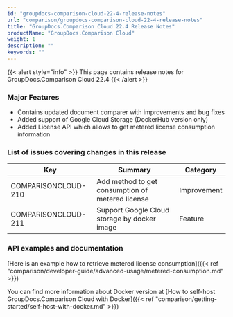 ```yaml
---
id: "groupdocs-comparison-cloud-22-4-release-notes"
url: "comparison/groupdocs-comparison-cloud-22-4-release-notes"
title: "GroupDocs.Comparison Cloud 22.4 Release Notes"
productName: "GroupDocs.Comparison Cloud"
weight: 1
description: ""
keywords: ""
---
```


{{< alert style="info" >}}
This page contains release notes for GroupDocs.Comparison Cloud 22.4
{{< /alert >}}

### Major Features ###

* Contains updated document comparer with improvements and bug fixes
* Added support of Google Cloud Storage (DockerHub version only)
* Added License API which allows to get metered license consumption information

### List of issues covering changes in this release ###

|Key|Summary|Category
|---|---|---
|COMPARISONCLOUD-210|Add method to get consumption of metered license|Improvement
|COMPARISONCLOUD-211|Support Google Cloud storage by docker image|Feature

### API examples and documentation ###

[Here is an example how to retrieve metered license consumption]({{< ref "comparison/developer-guide/advanced-usage/metered-consumption.md" >}})

You can find more information about Docker version at [How to self-host GroupDocs.Comparison Cloud with Docker]({{< ref "comparison/getting-started/self-host-with-docker.md" >}})
